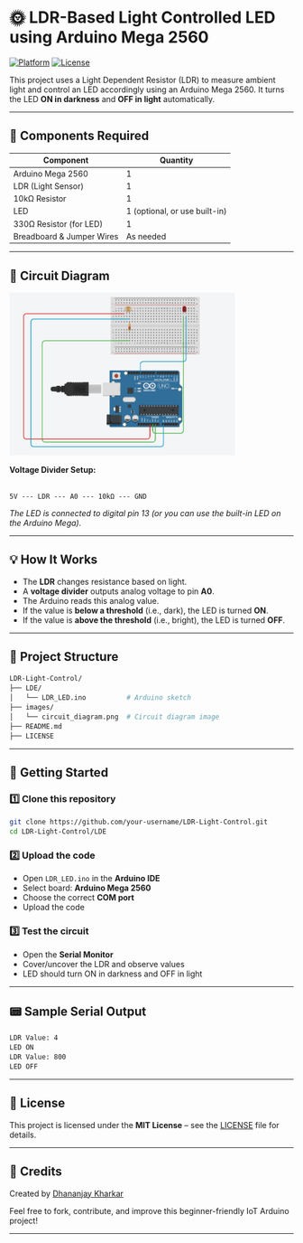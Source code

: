 
# 🌞 LDR-Based Light Controlled LED using Arduino Mega 2560

[![Platform](https://img.shields.io/badge/platform-Arduino-blue.svg)](https://www.arduino.cc/)
[![License](https://img.shields.io/badge/license-MIT-green.svg)](LICENSE)

This project uses a Light Dependent Resistor (LDR) to measure ambient light and control an LED accordingly using an Arduino Mega 2560. It turns the LED **ON in darkness** and **OFF in light** automatically.

---

## 🔧 Components Required

| Component                | Quantity |
|--------------------------|----------|
| Arduino Mega 2560        | 1        |
| LDR (Light Sensor)       | 1        |
| 10kΩ Resistor            | 1        |
| LED                      | 1 (optional, or use built-in) |
| 330Ω Resistor (for LED)  | 1        |
| Breadboard & Jumper Wires| As needed |

---

## 🔌 Circuit Diagram

<img src="images/circuit_diagram.png" alt="Circuit Diagram" width="400"/>

**Voltage Divider Setup:**

```

5V --- LDR --- A0 --- 10kΩ --- GND

````

*The LED is connected to digital pin 13 (or you can use the built-in LED on the Arduino Mega).*

---

## 💡 How It Works

- The **LDR** changes resistance based on light.
- A **voltage divider** outputs analog voltage to pin **A0**.
- The Arduino reads this analog value.
- If the value is **below a threshold** (i.e., dark), the LED is turned **ON**.
- If the value is **above the threshold** (i.e., bright), the LED is turned **OFF**.

---

## 📁 Project Structure

```bash
LDR-Light-Control/
├── LDE/
│   └── LDR_LED.ino          # Arduino sketch
├── images/
│   └── circuit_diagram.png  # Circuit diagram image
├── README.md
├── LICENSE
````

---

## 🚀 Getting Started

### 1️⃣ Clone this repository

```bash
git clone https://github.com/your-username/LDR-Light-Control.git
cd LDR-Light-Control/LDE
```

### 2️⃣ Upload the code

* Open `LDR_LED.ino` in the **Arduino IDE**
* Select board: **Arduino Mega 2560**
* Choose the correct **COM port**
* Upload the code

### 3️⃣ Test the circuit

* Open the **Serial Monitor**
* Cover/uncover the LDR and observe values
* LED should turn ON in darkness and OFF in light

---

## 📟 Sample Serial Output

```txt
LDR Value: 4
LED ON
LDR Value: 800
LED OFF
```

---

## 📜 License

This project is licensed under the **MIT License** – see the [LICENSE](LICENSE) file for details.

---

## 🙌 Credits

Created by [Dhananjay Kharkar](https://github.com/dhananjaykr9)

Feel free to fork, contribute, and improve this beginner-friendly IoT Arduino project!

---

```



